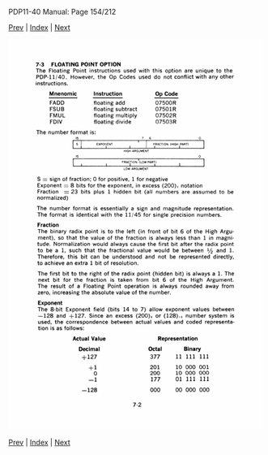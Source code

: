 PDP11-40 Manual: Page 154/212

[Prev](pdp11-40-000153.html) | [Index](index.html) | [Next](pdp11-40-000155.html)

![](pdp11-40-000154.gif)

[Prev](pdp11-40-000153.html) | [Index](index.html) | [Next](pdp11-40-000155.html)

